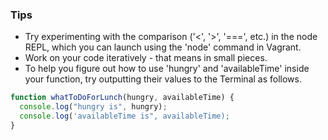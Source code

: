 ### Tips
* Try experimenting with the comparison ('<', '>', '===', etc.) in the node REPL, which you can launch using the 'node' command in Vagrant.
* Work on your code iteratively - that means in small pieces.
* To help you figure out how to use 'hungry' and 'availableTime' inside your function, try outputting their values to the Terminal as follows.
```javascript
function whatToDoForLunch(hungry, availableTime) {
  console.log("hungry is", hungry);
  console.log('availableTime is", availableTime);
}
```
